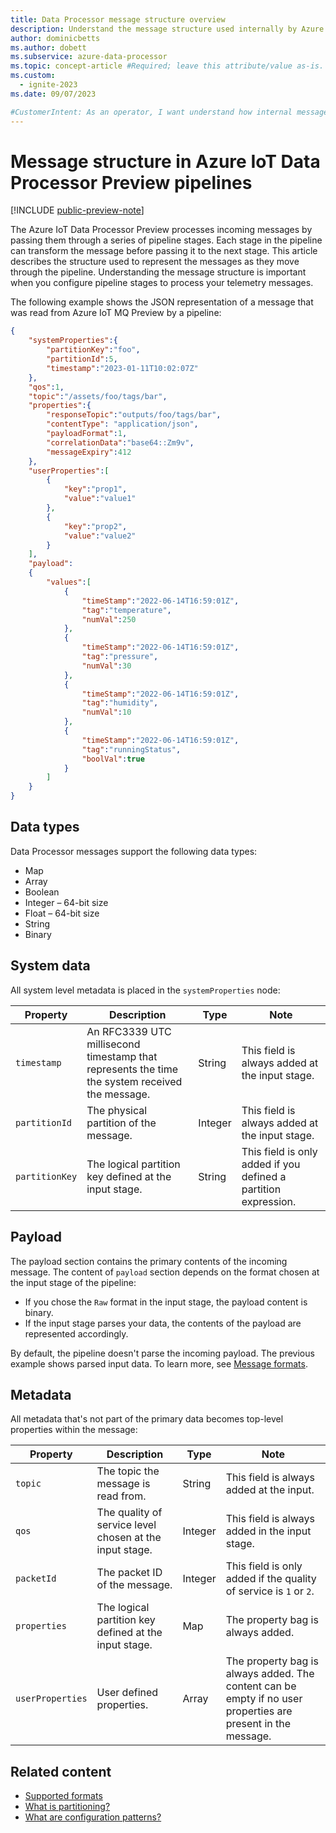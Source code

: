 ```yaml
---
title: Data Processor message structure overview
description: Understand the message structure used internally by Azure IoT Data Processor to represent messages as they move between pipeline stages.
author: dominicbetts
ms.author: dobett
ms.subservice: azure-data-processor
ms.topic: concept-article #Required; leave this attribute/value as-is.
ms.custom:
  - ignite-2023
ms.date: 09/07/2023

#CustomerIntent: As an operator, I want understand how internal messages in Data Processor are structured so that I can configure pipelines and pipeline stages to process my telemetry.
---
```


# Message structure in Azure IoT Data Processor Preview pipelines

[!INCLUDE [public-preview-note](../includes/public-preview-note.md)]

The Azure IoT Data Processor Preview processes incoming messages by passing them through a series of pipeline stages. Each stage in the pipeline can transform the message before passing it to the next stage. This article describes the structure used to represent the messages as they move through the pipeline. Understanding the message structure is important when you configure pipeline stages to process your telemetry messages.

The following example shows the JSON representation of a message that was read from Azure IoT MQ Preview by a pipeline:

```json
{
    "systemProperties":{
        "partitionKey":"foo",
        "partitionId":5,
        "timestamp":"2023-01-11T10:02:07Z"
    },
    "qos":1,
    "topic":"/assets/foo/tags/bar",
    "properties":{
        "responseTopic":"outputs/foo/tags/bar",
        "contentType": "application/json",
        "payloadFormat":1,
        "correlationData":"base64::Zm9v",
        "messageExpiry":412
    },
    "userProperties":[
        {
            "key":"prop1",
            "value":"value1"
        },
        {
            "key":"prop2",
            "value":"value2"
        }
    ],
    "payload":
    { 
        "values":[ 
            { 
                "timeStamp":"2022-06-14T16:59:01Z", 
                "tag":"temperature", 
                "numVal":250
            }, 
            { 
                "timeStamp":"2022-06-14T16:59:01Z", 
                "tag":"pressure", 
                "numVal":30 
            }, 
            { 
                "timeStamp":"2022-06-14T16:59:01Z", 
                "tag":"humidity", 
                "numVal":10
            }, 
            { 
                "timeStamp":"2022-06-14T16:59:01Z", 
                "tag":"runningStatus", 
                "boolVal":true
            }
        ] 
    } 
}
```

## Data types

Data Processor messages support the following data types:

- Map
- Array
- Boolean
- Integer – 64-bit size
- Float – 64-bit size
- String
- Binary

## System data

All system level metadata is placed in the `systemProperties` node:

| Property      | Description | Type | Note |
|---------------|-------------|------|------|
| `timestamp`   | An RFC3339 UTC millisecond timestamp that represents the time the system received the message. | String | This field is always added at the input stage. |
| `partitionId` | The physical partition of the message. | Integer | This field is always added at the input stage. |
| `partitionKey` | The logical partition key defined at the input stage. | String | This field is only added if you defined a partition expression. |

## Payload

The payload section contains the primary contents of the incoming message. The content of `payload` section depends on the format chosen at the input stage of the pipeline:

- If you chose the `Raw` format in the input stage, the payload content is binary.
- If the input stage parses your data, the contents of the payload are represented accordingly.

By default, the pipeline doesn't parse the incoming payload. The previous example shows parsed input data. To learn more, see [Message formats](concept-supported-formats.md).

## Metadata

All metadata that's not part of the primary data becomes top-level properties within the message:

| Property | Description | Type | Note |
| -------- | ----------- | ---- | ---- |
| `topic`  | The topic the message is read from.   | String | This field is always added at the input.   |
| `qos`    | The quality of service level chosen at the input stage.  | Integer | This field is always added in the input stage.   |
| `packetId` | The packet ID of the message.  | Integer | This field is only added if the quality of service is `1` or `2`.   |
| `properties` | The logical partition key defined at the input stage.  | Map | The property bag is always added.  |
| `userProperties` | User defined properties.   | Array | The property bag is always added. The content can be empty if no user properties are present in the message.   |


## Related content

- [Supported formats](concept-supported-formats.md)
- [What is partitioning?](concept-partitioning.md)
- [What are configuration patterns?](concept-configuration-patterns.md)
